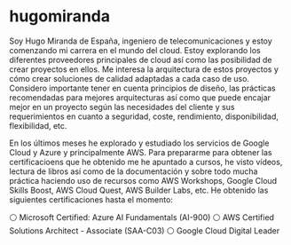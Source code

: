 # hugomiranda
Soy Hugo Miranda de España, ingeniero de telecomunicaciones y estoy comenzando mi carrera en el mundo del cloud. Estoy explorando los diferentes proveedores principales de cloud así como las posibilidad de crear proyectos en ellos. Me interesa la arquitectura de estos proyectos y cómo crear soluciones de calidad adaptadas a cada caso de uso. Considero importante tener en cuenta principios de diseño, las prácticas recomendadas para mejores arquitecturas así como que puede encajar mejor en un proyecto según las necesidades del cliente y sus requerimientos en cuanto a seguridad, coste, rendimiento, disponibilidad, flexibilidad, etc.


En los últimos meses he explorado y estudiado los servicios de Google Cloud y Azure y principalmente AWS. Para prepararme para obtener las certificacioens que he obtenido me he apuntado a cursos, he visto vídeos, lectura de libros así como de la documentación y sobre todo mucha práctica haciendo uso de recursos como AWS Workshops, Google Cloud Skills Boost, AWS Cloud Quest, AWS Builder Labs, etc. He obtenido las siguientes certificaciones hasta el momento:

⚪ Microsoft Certified: Azure AI Fundamentals (AI-900)
⚪ AWS Certified Solutions Architect - Associate (SAA-C03)
⚪ Google Cloud Digital Leader
